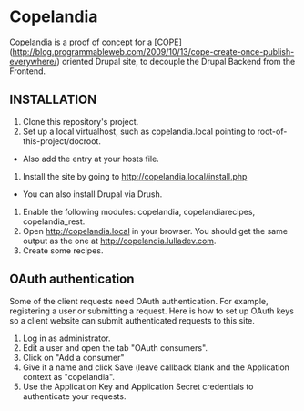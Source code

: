 # Copelandia

Copelandia is a proof of concept for a [COPE]
(http://blog.programmableweb.com/2009/10/13/cope-create-once-publish-everywhere/)
oriented Drupal site, to decouple the Drupal Backend from the Frontend.

## INSTALLATION

1. Clone this repository's project.
1. Set up a local virtualhost, such as copelandia.local pointing to root-of-this-project/docroot.
 * Also add the entry at your hosts file.
1. Install the site by going to http://copelandia.local/install.php
 * You can also install Drupal via Drush.
1. Enable the following modules: copelandia, copelandiarecipes, copelandia_rest.
1. Open http://copelandia.local in your browser. You should get the same output as the one at
http://copelandia.lulladev.com.
1. Create some recipes.

## OAuth authentication
Some of the client requests need OAuth authentication. For example, registering a user or
submitting a request. Here is how to set up OAuth keys so a client website can submit
authenticated requests to this site.

1. Log in as administrator.
1. Edit a user and open the tab "OAuth consumers".
1. Click on "Add a consumer"
1. Give it a name and click Save (leave callback blank and the Application context as "copelandia".
1. Use the Application Key and Application Secret credentials to authenticate your requests.
